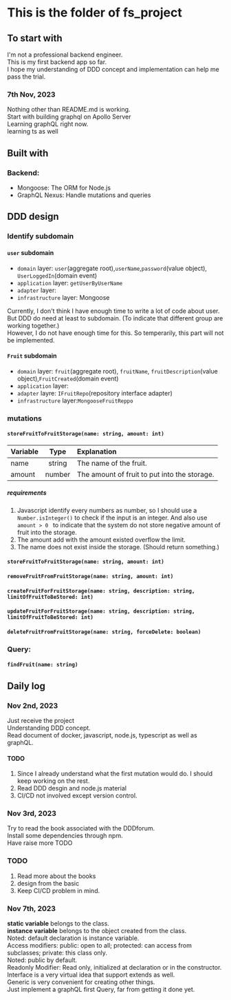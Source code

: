 # This is the folder of fs_project

## To start with
I'm not a professional backend engineer.<br>
This is my first backend app so far.<br>
I hope my understanding of DDD concept and implementation can help me pass the trial.<br>
### 7th Nov, 2023
Nothing other than README.md is working.<br>
Start with building graphql on Apollo Server<br>
Learning graphQL right now.<br> 
learning ts as well<br>

## Built with
### Backend:
- Mongoose: The ORM for Node.js
- GraphQL Nexus: Handle mutations and queries

## DDD design

### Identify subdomain
#### `user` subdomain
 - `domain` layer: `user`(aggregate root),`userName`,`password`(value object), `UserLoggedIn`(domain event)
 - `application` layer: `getUserByUserName`
 - `adapter` layer:
 - `infrastructure` layer: Mongoose

Currently, I don't think I have enough time to write a lot of code about user.<br>
But DDD do need at least to subdomain. (To indicate that different group are working together.)<br>
However, I do not have enough time for this. So temperarily, this part will not be implemented.<br>

#### `Fruit` subdomain
  - `domain` layer: `fruit`(aggregate root), `fruitName`, `fruitDescription`(value object),`FruitCreated`(domain event)
  - `application` layer: 
  - `adapter` layre: `IFruitRepo`(repository interface adapter)
  - `infrastructure` layer:`MongooseFruitReppo`


### **mutations**
#### `storeFruitToFruitStorage(name: string, amount: int)`
| Variable | Type | Explanation |
| --- | :---: | :--- |
| name | string | The name of the fruit. |
| amount | number | The amount of fruit to put into the storage. |
##### requirements
1. Javascript identify every numbers as number, so I should use a `Number.isInteger()` to check if the input is an integer. And also use `amount > 0 ` to indicate that the system do not store negative amount of fruit into the storage.
2. The amount add with the amount existed overflow the limit.
3. The name does not exist inside the storage. (Should return something.)

#### `storeFruitToFruitStorage(name: string, amount: int)`

#### `removeFruitFromFruitStorage(name: string, amount: int)`

#### `createFruitForFruitStorage(name: string, description: string, limitOfFruitToBeStored: int)`

#### `updateFruitForFruitStorage(name: string, description: string, limitOfFruitToBeStored: int)`

#### `deleteFruitFromFruitStorage(name: string, forceDelete: boolean)`

### **Query:**

#### `findFruit(name: string)`

## Daily log

### Nov 2nd, 2023
Just receive the project<br>
Understanding DDD concept.<br>
Read document of docker, javascript, node.js, typescript as well as graphQL.<br>
#### TODO
1. Since I already understand what the first mutation would do. I should keep working on the rest.
2. Read DDD desgin and node.js material
3. CI/CD not involved except version control.

### Nov 3rd, 2023
Try to read the book associated with the DDDforum.<br>
Install some dependencies through npm.<br>
Have raise more TODO<br>
### TODO
1. Read more about the books
2. design from the basic
3. Keep CI/CD problem in mind.

### Nov 7th, 2023
**static variable** belongs to the class.<br>
**instance variable** belongs to the object created from the class.<br>
Noted: default declaration is instance variable.<br>
Access modifiers: public: open to all; protected: can access from subclasses; private: this class only.<br>
Noted: public by default.<br>
Readonly Modifier: Read only, initialized at declaration or in the constructor.<br>
Interface is a very virtual idea that support extends as well.<br>
Generic is very convenient for creating other things.<br>
Just implement a graphQL first Query, far from getting it done yet.
